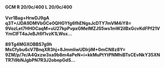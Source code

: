 #### GCM R 20/0c/400 L 20/0c/400
**Vvr1Bag+HrwDJ9gA**<br/>**q3T+/JDA9DMVbGCe0QHGYfg6fhENgsJcDTY7mVM4iY8=**<br/>**9VozLet7HHOCaqM+uU27kpPvpxGMelMZJS5ws1mW2iIBxGcvKdFPf21VYmClFT4aJeBJt6f1vzK1LWsx...**<br/><br/>
**89Tg4MGXOBBS7g9h**<br/>**MsCfybu6cV7BnqXR3hj+8JmmIiwUDIrjiM+0mCN8z8Y=**<br/>**9ZM/p/7e/A4Qxzw3xa9b8m4aPeN+i+kkMuPtYtPNMhiBTsCEvNkY35XNTR7i9bNJgbPN7R3J2obepGdS...**